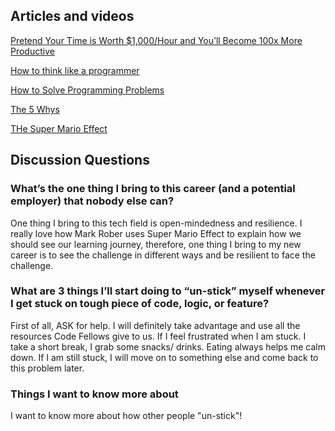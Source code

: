 ## Articles and videos

[Pretend Your Time is Worth $1,000/Hour and You’ll Become 100x More Productive](https://anthony-moore.medium.com/pretend-your-time-is-worth-1-000-hour-and-youll-become-100x-more-productive-6ab2302b8e8c)

[How to think like a programmer](https://www.freecodecamp.org/news/how-to-think-like-a-programmer-lessons-in-problem-solving-d1d8bf1de7d2)

[How to Solve Programming Problems](https://simpleprogrammer.com/solving-problems-breaking-it-down/)

[The 5 Whys](https://www.mindtools.com/a3mi00v/5-whys)

[THe Super Mario Effect](https://www.youtube.com/watch?v=9vJRopau0g0)

## Discussion Questions

### What’s the one thing I bring to this career (and a potential employer) that nobody else can?
One thing I bring to this tech field is open-mindedness and resilience. I really love how Mark Rober uses Super Mario Effect to explain how we should see our learning journey, therefore, one thing I bring to my new career is to see the challenge in different ways and be resilient to face the challenge. 

### What are 3 things I’ll start doing to “un-stick” myself whenever I get stuck on tough piece of code, logic, or feature?
First of all, ASK for help. I will definitely take advantage and use all the resources Code Fellows give to us. If  I feel frustrated when I am stuck. I take a short break, I grab some snacks/ drinks. Eating always helps me calm down. If I am still stuck, I will move on to something else and come back to this problem later. 

### Things I want to know more about
  I want to know more about how other people "un-stick"! 
